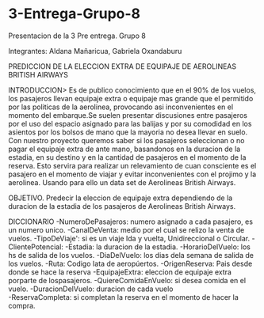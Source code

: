 # 3-Entrega-Grupo-8

Presentacion de la 3 Pre entrega. Grupo 8

Integrantes: Aldana Mañaricua, Gabriela Oxandaburu

PREDICCION DE LA ELECCION EXTRA DE EQUIPAJE DE AEROLINEAS BRITISH AIRWAYS

INTRODUCCION> Es de publico conocimiento
que en el 90% de los vuelos, los pasajeros llevan equipaje extra o equipaje mas grande que el permitido por las politicas de la aerolinea, provocando asi inconvenientes en el momento del embarque.Se suelen presentar discusiones entre pasajeros por el uso del espacio asignado para las balijas y por su comodidad en los asientos por los bolsos de mano que la mayoria no desea llevar en suelo.
Con nuestro proyecto queremos saber si los pasajeros seleccionan o no pagar el equipaje extra de ante mano, basandonos en la duracion de la estadia, en su destino y en la cantidad de pasajeros en el momento de la reserva. Esto servira para realizar un relevamiento de cuan consciente es el pasajero en el momento de viajar y evitar inconvenientes con el projimo y la aerolinea. 
Usando para ello un data set de Aerolineas British Airways.

OBJETIVO.
Predecir la eleccion de equipaje extra dependiendo de la duracion de la estadia de los pasajeros de Aerolineas British Airways.

DICCIONARIO
-NumeroDePasajeros: numero asignado a cada pasajero, es un numero unico.
-CanalDeVenta: medio por el cual se relizo la venta de vuelos.
-TipoDeViaje': si es un viaje Ida y vuelta, Unidireccional o Circular.
-ClientePotencial:
-Estadia: la duracion de la estadia.
-HorarioDelVuelo: los hs de salida de los vuelos.
-DiaDelVuelo: los dias dela semana de salida de los vuelos.
-Ruta: Codigo Iata de aeropúertos.
-OrigenReserva: Pais desde donde se hace la reserva
-EquipajeExtra: eleccion de equipaje extra porparte de lospasajeros.
-QuiereComidaEnVuelo: si desea comida en el vuelo.
-DuracionDelVuelo: duracion de cada vuelo  
-ReservaCompleta: si completan la reserva en el momento de hacer la compra.
